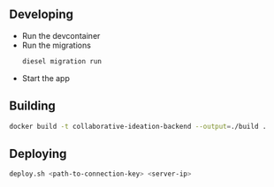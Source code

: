 ## Developing

- Run the devcontainer
- Run the migrations
    ```bash
    diesel migration run
    ```
- Start the app

## Building

```bash
docker build -t collaborative-ideation-backend --output=./build .
```


## Deploying

```bash
deploy.sh <path-to-connection-key> <server-ip>
```